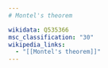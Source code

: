```yaml
---
# Montel's theorem

wikidata: Q535366
msc_classification: "30"
wikipedia_links:
  - "[[Montel's theorem]]"
---
```

